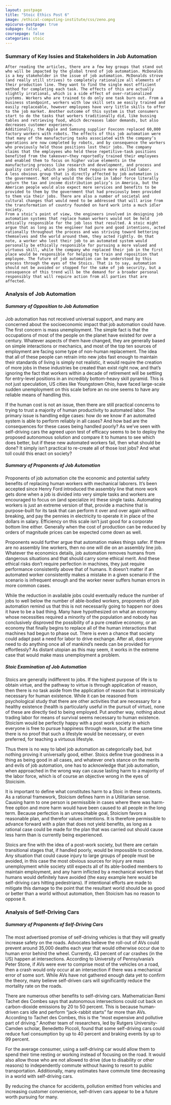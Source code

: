 ```yaml
---
layout: postpage
title: "Stoic Ethics Post 6"
image: /ethical-computing-institute/css/zeno.png
epicurus-postpage: true
subpage: false
coursepage: false
categories: stoic
---
```


### Summary of Key Issies and Stakeholders in Job Automation
	After reading the articles, there are a few key groups that stand out who will be impacted by the global trend of job automation. McDonalds is a key stakeholder in the issue of job automation. McDonalds strove (and really still strives) to completely rationalize all elements of their production line. They want to find the single most efficient method for completing each task. The effects of this are actually slightly irrational, which is a side effect of over-rationalized systems. Workers who are trained to do only one task burn out. From a business standpoint, workers with low skill sets ae easily trained and easily replaceable, however employees have very little skills to offer to the job market. Another outcome of this system is that consumers start to do the tasks that workers traditionally did, like bussing tables and retrieving food, which decreases labor demands, but also decreases customer experience. 
	Additionally, the Apple and Samsung supplier Foxconn replaced 60,000 factory workers with robots. The effects of this job automation were that many of the manufacturing tasks associated with the company’s operations are now completed by robots, and by consequence the workers who previously held those positions lost their jobs. The company claims that the employees who held these repetitive-task positions benefited from the takeover—they reportedly trained their employees and enabled them to focus on higher value elements in the manufacturing process like research and development, and process and quality control, which are jobs that require more skilled labor.
	A less obvious group that is directly affected by job automation is the government. Not only would the decline in labor force literally upturn the tax and income distribution policy’s in America, but the American people would also expect more services and benefits to be provided to them by the government that had previously been provided to them via their jobs. There are also a number of societal and cultural changes that would need to be addressed that will arise from the transformation of country founded on hard work into a much idler society.
	From a stoic’s point of view, the engineers involved in designing job automation systems that replace human workers would not be held ethically responsible for the job loss that resulted. A stoic might argue that as long as the engineer had pure and good intentions, acted rationally throughout the process and was striving toward bettering themselves and the world around them, they acted rightly. On that note, a worker who lost their job to an automated system would personally be ethically responsible for pursuing a more valued and virtuous skill, while the company who replaced their job in the first place would be responsible for helping to train and reposition that employee. The future of job automation can be understood by this process through the eyes of the Stoics. That is to say, automation should not be avoided or stopped for the sake of job security, but a consequence of this trend will be the demand for a broader personal responsibly that will require action from all parties that are affected. 

### Analysis of Job Automation

##### Summary of Opposition to Job Automation

Job automation has not received universal support, and many are concerned about the socioeconomic impact that job automation could have. The first concern is mass unemployment. The simple fact is that the occupations of most of the people on the planet have existed for over a century. Whatever aspects of them have changed, they are generally based on simple interactions or mechanics, and most of the top ten sources of employment are facing some type of non-human replacement. The idea that all of these people can retrain into new jobs fast enough to maintain their standards of living is simply not realistic, it would require the creation of more jobs in these industries be created than exist right now, and that’s ignoring the fact that workers within a decade of retirement will be settling for entry-level positions in an incredibly bottom-heavy skill pyramid. This is not just speculation, US cities like Youngstown Ohio, have faced large-scale sudden unemployment on this scale before an no one seems to have any reliable means of handling this.

If the human cost is not an issue, then there are still practical concerns to trying to trust a majority of human productivity to automated labor. The primary issue is handling edge cases: how do we know if an automated system is able to perform reliably in all cases? And how bad are the consequences for these cases being handled poorly? As we’ve seen with self-driving cars the agreed upon test of efficacy seems to be to deploy the proposed autonomous solution and compare it to humans to see which does better, but if these new automated workers fail, then what should be done? It simply isn’t practical to re-create all of those lost jobs? And what toll could this enact on society?

##### Summary of Proponents of Job Automation

Proponents of job automation cite the economic and potential safety benefits of replacing human workers with mechanical laborers. It’s been accepted since Henry Ford introduced the assembly line that more work gets done when a job is divided into very simple tasks and workers are encouraged to focus on (and specialize in) these single tasks. Automating workers is just an extreme version of that, provide a machine that is purpose-built for its task that can perform it over and over again without breaking, and pay the pennies in electricity to operate it in place of the dollars in salary. Efficiency on this scale isn’t just good for a corporate bottom line either. Generally when the cost of production can be reduced by orders of magnitude prices can be expected come down as well.

Proponents would further argue that automation makes things safer. If there are no assembly line workers, then no one will die on an assembly line job. Whatever the economics details, job automation removes humans from dangerous situations and that should carry some ethical merit. And these ethical risks don’t require perfection in machines, they just require performance consistently above that of humans. It doesn’t matter if an automated worker consistently makes a mistake in a given scenario if the scenario is infrequent enough and the worker never suffers human errors in more common cases.

While the reduction in available jobs could eventually reduce the number of jobs to well below the number of able-bodied workers, proponents of job automation remind us that this is not necessarily going to happen nor does it have to be a bad thing.  Many have hypothesized on what an economy whose necessities required a minority of the population and nobody has conclusively disproved the possibility of a pure creative economy, or an economy that finally begins to replace all of the human interactions that machines had begun to phase out. There is even a chance that society could adapt past a need for labor to drive exchange. After all, does anyone need to do anything once all of mankind’s needs can be provided for effortlessly? As distant utopian as this may seem, it works in the extreme case that would make mass unemployment a problem.

##### Stoic Examination of  Job Automation

Stoics are generally indifferent to jobs. If the highest purpose of life is to obtain virtue, and the pathway to virtue is through application of reason, then there is no task aside from the application of reason that is intrinsically necessary for human existence. While it can be reasoned from psychological study that there are other activities that are necessary for a healthy existence (health is particularly useful in the pursuit of virtue), none of these are directly tied to being employed. Put another way, nothing about trading labor for means of survival seems necessary to human existence. Stoicism would be perfectly happy with a post work society in which everyone is free to pursue happiness through reason, but at the same time there is no proof that such a lifestyle would be necessary, or even preferred, for teaching a virtuous lifestyle.

Thus there is no way to label job automation as categorically bad, but nothing proving it universally good, either. Stoics define true goodness in a thing as being good in all cases, and whatever one’s stance on the merits and evils of job automation, one has to acknowledge that job automation, when approached in the wrong way can cause lasting harm to a majority of the labor force, which is of course an objective wrong in the eyes of Stoicisim.

It is important to define what constitutes harm to a Stoic in these contexts. As a rational framework, Stoicism defines harm in a Utilitarian sense. Causing harm to one person is permissible in cases where there was harm-free option and more harm would have been caused to all people in the long term. Because perfection is an unreachable goal, Stoicism favors a reasonable plan, and therefor values intentions. It is therefore permissible to advance forward with a plan that does not yield benefits, as long as a rational case could be made for the plan that was carried out should cause less harm than is currently being experienced.

Stoics are fine with the idea of a post-work society, but there are certain transitional stages that, if handled poorly, would be impossible to condone. Any situation that could cause injury to large groups of people must be avoided, in this case the most obvious sources for injury are mass unemployment while society still expects all of its able-bodied members to maintain employment, and any harm inflicted by a mechanical workers that humans would definitely have avoided (the easy example here would be self-driving cars hitting pedestrians). If intentional efforts are made to mitigate this damage to the point that the resultant world should be as good or better than a world without automation, then Stoicism has no reason to oppose it.

### Analysis of Self-Driving Cars

##### Summary of Proponents of Self-Driving Cars

The most advertised promise of self-driving vehicles is that they will greatly increase safety on the roads. Advocates believe the roll-out of AVs could prevent around 35,000 deaths each year that would otherwise occur due to human error behind the wheel. Currently, 43 percent of car crashes (in the US) happen at intersections. According to University of Pennsylvania’s Peter Stone, if AVs were ever to comprise most of the vehicles on a road, then a crash would only occur at an intersection if there was a mechanical error of some sort. While AVs have not gathered enough data yet to confirm the theory, many believe self-driven cars will significantly reduce the mortality rate on the roads.
	
There are numerous other benefits to self-driving cars. Mathematician Remi Tachet des Combes says that autonomous intersections could cut back on carbon-dioxide emissions by 20 to 50 percent. This is because human-driven cars idle and perform “jack-rabbit starts” far more than AVs. According to Tachet des Combes, this is the “most expensive and pollutive part of driving.” Another team of researchers, led by Rutgers University-Camden scholar, Benedetto Piccoli, found that some self-driving cars could reduce fuel consumption by up to 40 percent and braking events by up to 99 percent.
	
For the average consumer, using a self-driving car would allow them to spend their time resting or working instead of focusing on the road. It would also allow those who are not allowed to drive (due to disability or other reasons) to independently commute without having to resort to public transportation. Additionally, many estimates have commute time decreasing in a world with self-driving cars.
	
By reducing the chance for accidents, pollution emitted from vehicles and increasing customer convenience, self-driven cars appear to be a future worth pursuing for many.



